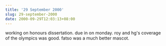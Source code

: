 ```yaml
---
title: '29 September 2000'
slug: 29-september-2000
date: 2000-09-29T12:03:13+08:00
---
```


working on honours dissertation.
due in on monday.
roy and hg\'s coverage of the olympics was good.
fatso was a much better mascot.
